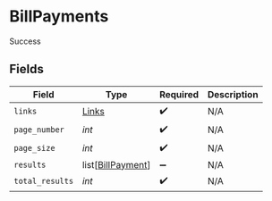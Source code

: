 # BillPayments

Success


## Fields

| Field                                                   | Type                                                    | Required                                                | Description                                             |
| ------------------------------------------------------- | ------------------------------------------------------- | ------------------------------------------------------- | ------------------------------------------------------- |
| `links`                                                 | [Links](../../models/shared/links.md)                   | :heavy_check_mark:                                      | N/A                                                     |
| `page_number`                                           | *int*                                                   | :heavy_check_mark:                                      | N/A                                                     |
| `page_size`                                             | *int*                                                   | :heavy_check_mark:                                      | N/A                                                     |
| `results`                                               | list[[BillPayment](../../models/shared/billpayment.md)] | :heavy_minus_sign:                                      | N/A                                                     |
| `total_results`                                         | *int*                                                   | :heavy_check_mark:                                      | N/A                                                     |